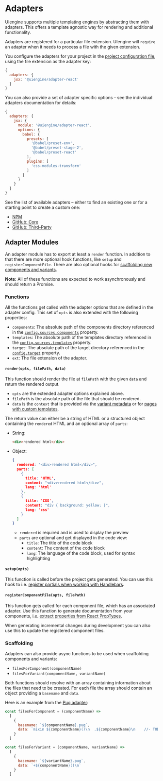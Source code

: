 # Adapters

UIengine supports multiple templating engines by abstracting them with adapters.
This offers a template agnostic way for rendering and additional functionality.

Adapters are registered for a particular file extension.
UIengine will `require` an adapter when it needs to process a file with the given extension.

You configure the adapters for your project in the [project configuration file](./config.md#adapters),
using the file extension as the adapter key:

```js
{
  adapters: {
    jsx: '@uiengine/adapter-react'
  }
}
```

You can also provide a set of adapter specific options – see the individual adapters documentation for details:

```js
{
  adapters: {
    jsx: {
      module: '@uiengine/adapter-react',
      options: {
        babel: {
          presets: [
            '@babel/preset-env',
            '@babel/preset-stage-2',
            '@babel/preset-react'
          ],
          plugins: [
            'css-modules-transform'
          ]
        }
      }
    }
  }
}
```

See the list of available adapters – either to find an existing one or for a starting point to create a custom one:

- [NPM](https://www.npmjs.com/search?q=uiengine-adapter)
- [GitHub: Core](https://github.com/dennisreimann/uiengine/tree/master/packages)
- [GitHub: Third-Party](https://github.com/search?q=topic%3Auiengine-adapter&type=Repositories)

## Adapter Modules

An adapter module has to export at least a `render` function.
In addition to that there are more optional hook functions, like `setup` and `registerComponentFile`.
There are also optional hooks for [scaffolding new components and variants](#scaffolding).

__Note:__ All of these functions are expected to work asynchronously and should return a Promise.

### Functions

All the functions get called with the adapter options that are defined in the adapter config.
This set of `opts` is also extended with the following properties:

- `components`: The absolute path of the components directory referenced in the [`config.sources.components`](./config.md#sources) property.
- `templates`: The absolute path of the templates directory referenced in the [`config.sources.templates`](./config.md#sources) property.
- `target`: The absolute path of the target directory referenced in the [`config.target`](./config.md#target) property.
- `ext`: The file extension of the adapter.

#### `render(opts, filePath, data)`

This function should render the file at `filePath` with the given `data` and return the rendered output.

- `opts` are the extended adapter options explained above.
- `filePath` is the absolute path of the file that should be rendered.
- `data` is the `context` that is provided via the
  [variant metadata](./variant.md) or for
  [pages with custom templates](./page.md#templates).

The return value can either be a string of HTML or a structured object containing the `rendered` HTML and an optional array of `parts`:

- String:
    ```html
    <div>rendered html</div>
    ```

- Object:
    ```json
    {
      rendered: "<div>rendered html</div>",
      parts: [
        {
          title: 'HTML',
          content: "<div>rendered html</div>",
          lang: 'html'
        },
        {
          title: 'CSS',
          content: "div { background: yellow; }",
          lang: 'css'
        }
      ]
    }
    ```

    - `rendered` is required and is used to display the preview
    - `parts` are optional and get displayed in the code view:
        - `title`: The title of the code block
        - `content`: The content of the code block
        - `lang`: The language of the code block, used for syntax highlighting

#### `setup(opts)`

This function is called before the project gets generated.
You can use this hook to i.e. [register partials when working with Handlebars](https://github.com/dennisreimann/uiengine/tree/master/packages/adapter-handlebars/src/index.js).

#### `registerComponentFile(opts, filePath)`

This function gets called for each component file, which has an associated adapter.
Use this function to generate documentation from your components, i.e.
[extract properties from React PropTypes](https://github.com/dennisreimann/uiengine/tree/master/packages/adapter-react/src/index.js).

When generating incremental changes during development you can also use this to update the registered component files.

### Scaffolding

Adapters can also provide async functions to be used when scaffolding components and variants:

- `filesForComponent(componentName)`
- `filesForVariant(componentName, variantName)`

Both functions should resolve with an array containing information about the files that need to be created.
For each file the array should contain an object providing a `basename` and `data`.

Here is an example from the [Pug adapter](https://github.com/dennisreimann/uiengine/tree/master/packages/adapter-pug/src/index.js):

```js
const filesForComponent = (componentName) =>
  [
    {
      basename: `${componentName}.pug`,
      data: `mixin ${componentName}()\n  .${componentName}\n    //- TODO: implement\n`
    }
  ]

const filesForVariant = (componentName, variantName) =>
  [
    {
      basename: `${variantName}.pug`,
      data: `+${componentName}()\n`
    }
  ]
```

